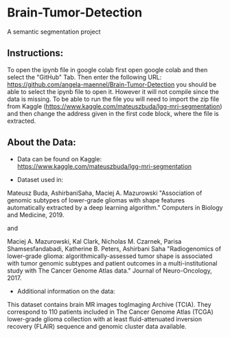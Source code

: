 # Brain-Tumor-Detection
 A semantic segmentation project

## Instructions:

To open the ipynb file in google colab first open google colab and then select the "GitHub" Tab. Then enter the following URL:
https://github.com/angela-maennel/Brain-Tumor-Detection
you should be able to select the ipynb file to open it. However it will not compile since the data is missing. To be able to run the file you will need to import the zip file from Kaggle (https://www.kaggle.com/mateuszbuda/lgg-mri-segmentation) and then change the address given in the first code block, where the file is extracted.


## About the Data:

- Data can be found on Kaggle: https://www.kaggle.com/mateuszbuda/lgg-mri-segmentation

- Dataset used in:

Mateusz Buda, AshirbaniSaha, Maciej A. Mazurowski "Association of genomic subtypes of lower-grade gliomas with shape features automatically extracted by a deep learning algorithm." Computers in Biology and Medicine, 2019.

and

Maciej A. Mazurowski, Kal Clark, Nicholas M. Czarnek, Parisa Shamsesfandabadi, Katherine B. Peters, Ashirbani Saha "Radiogenomics of lower-grade glioma: algorithmically-assessed tumor shape is associated with tumor genomic subtypes and patient outcomes in a multi-institutional study with The Cancer Genome Atlas data." Journal of Neuro-Oncology, 2017.

- Additional information on the data: 

This dataset contains brain MR images togImaging Archive (TCIA). They correspond to 110 patients included in The Cancer Genome Atlas (TCGA) lower-grade glioma collection with at least fluid-attenuated inversion recovery (FLAIR) sequence and genomic cluster data available.
